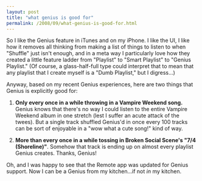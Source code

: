 ```yaml
---
layout: post
title: "what genius is good for"
permalink: /2008/09/what-genius-is-good-for.html
---
```


So I like the Genius feature in iTunes and on my iPhone. I like the UI, I like how it removes all thinking from making a list of things to listen to when "Shuffle" just isn't enough, and in a meta way I particularly love how they created a little feature ladder from "Playlist" to "Smart Playlist" to "Genius Playlist." (Of course, a glass-half-full type could interpret that to mean that any playlist that I create myself is a "Dumb Playlist," but I digress...)

Anyway, based on my recent Genius experiences, here are two things that Genius is explicitly good for:

1.  **Only every once in a while throwing in a Vampire Weekend song.** Genius knows that there's no way I could listen to the entire Vampire Weekend album in one stretch (lest I suffer an acute attack of the twees). But a single track shuffled Genius'd in once every 100 tracks can be sort of enjoyable in a "wow what a cute song!" kind of way.
    
2.  **More than every once in a while tossing in Broken Social Scene's "7/4 (Shoreline)"**. Somehow that track is ending up on almost every playlist Genius creates. Thanks, Genius!
    

Oh, and I was happy to see that the Remote app was updated for Genius support. Now I can be a Genius from my kitchen...if not _in_ my kitchen.